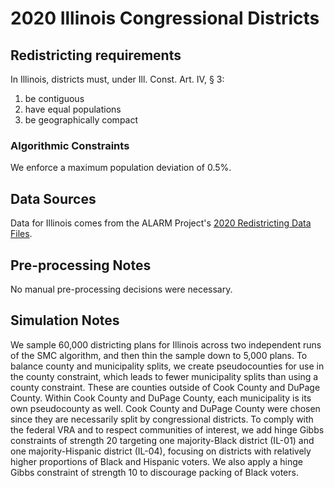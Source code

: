 # 2020 Illinois Congressional Districts

## Redistricting requirements
In Illinois, districts must, under Ill. Const. Art. IV, § 3:

1. be contiguous
2. have equal populations
3. be geographically compact

### Algorithmic Constraints
We enforce a maximum population deviation of 0.5%.

## Data Sources
Data for Illinois comes from the ALARM Project's [2020 Redistricting Data Files](https://alarm-redist.github.io/posts/2021-08-10-census-2020/).

## Pre-processing Notes
No manual pre-processing decisions were necessary.

## Simulation Notes
We sample 60,000 districting plans for Illinois across two independent runs of the SMC algorithm, and then thin the sample down to 5,000 plans.
To balance county and municipality splits, we create pseudocounties for use in the county constraint, which leads to fewer municipality splits than using a county constraint. These are counties outside of Cook County and DuPage County. Within Cook County and DuPage County, each municipality is its own pseudocounty as well. Cook County and DuPage County were chosen since they are necessarily split by congressional districts.
To comply with the federal VRA and to respect communities of interest, we add hinge Gibbs constraints of strength 20 targeting one majority-Black district (IL-01) and one majority-Hispanic district (IL-04), focusing on districts with relatively higher proportions of Black and Hispanic voters. We also apply a hinge Gibbs constraint of strength 10 to discourage packing of Black voters.
